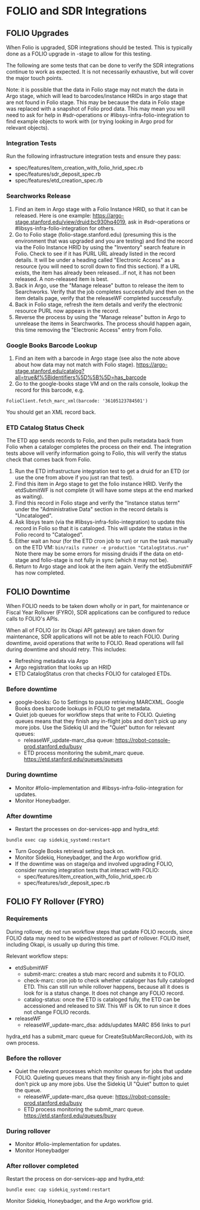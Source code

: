 # FOLIO and SDR Integrations

## FOLIO Upgrades

When Folio is upgraded, SDR integrations should be tested.  This is typically done as a FOLIO upgrade in -stage to allow for this testing.

The following are some tests that can be done to verify the SDR integrations continue to work as expected.  It is not necessarily exhaustive, but will cover the major touch points.

Note: it is possible that the data in Folio stage may not match the data in Argo stage, which will lead to barcodes/instance HRIDs in argo stage that are not found in Folio stage.  This may be because the data in Folio stage was replaced with a snapshot of Folio prod data.  This may mean you will need to ask for help in #sdr-operations or #libsys-infra-folio-integration to find example objects to work with (or trying looking in Argo prod for relevant objects).

### Integration Tests

Run the following infrastructure integration tests and ensure they pass:

- spec/features/item_creation_with_folio_hrid_spec.rb
- spec/features/sdr_deposit_spec.rb
- spec/features/etd_creation_spec.rb

### Searchworks Release

1. Find an item in Argo stage with a Folio Instance HRID, so that it can be released.  Here is one example: https://argo-stage.stanford.edu/view/druid:bc930hq4019, ask in #sdr-operations or #libsys-infra-folio-integration for others.
2. Go to Folio stage (folio-stage.stanford.edu) (presuming this is the environment that was upgraded and you are testing) and find the record via the Folio Instance HRID by using the "Inventory" search feature in Folio.  Check to see if it has PURL URL already listed in the record details.  It will be under a heading called "Electronic Access" as a resource (you will need to scroll down to find this section).  If a URL exists, the item has already been released...if not, it has not been released.  A non-released item is best.
3. Back in Argo, use the "Manage release" button to release the item to Searchworks.  Verify that the job completes successfully and then on the item details page, verify that the releaseWF completed successfully.
4. Back in Folio stage, refresh the item details and verify the electronic resource PURL now appears in the record.
5. Reverse the process by using the "Manage release" button in Argo to unrelease the items in Searchworks.  The process should happen again, this time removing the "Electronic Access" entry from Folio.

### Google Books Barcode Lookup

1. Find an item with a barcode in Argo stage (see also the note above about how data may not match with Folio stage).  https://argo-stage.stanford.edu/catalog?all=true&f%5Bidentifiers%5D%5B%5D=has_barcode
2. Go to the google-books stage VM and on the rails console, lookup the record for this barcode, e.g.

`FolioClient.fetch_marc_xml(barcode: '36105123784501')`

You should get an XML record back.

### ETD Catalog Status Check

The ETD app sends records to Folio, and then pulls metadata back from Folio when a cataloger completes the process on their end.  The integration tests above will verify information going to Folio, this will verify the status check that comes back from Folio.

1. Run the ETD infrastructure integration test to get a druid for an ETD (or use the one from above if you just ran that test).
2. Find this item in Argo stage to get the folio instance HRID.  Verify the etdSubmitWF is not complete (it will have some steps at the end marked as waiting).
3. Find this record in Folio stage and verify the "Instance status term" under the "Administrative Data" section in the record details is "Uncataloged".
4. Ask libsys team (via the #libsys-infra-folio-integration) to update this record in Folio so that it is cataloged.  This will update the status in the Folio record to "Cataloged".
5. Either wait an hour (for the ETD cron job to run) or run the task manually on the ETD VM: `bin/rails runner -e production "CatalogStatus.run"`  Note there may be some errors for missing druids if the data on etd-stage and folio-stage is not fully in sync (which it may not be).
6. Return to Argo stage and look at the item again.  Verify the etdSubmitWF has now completed.

## FOLIO Downtime

When FOLIO needs to be taken down wholly or in part, for maintenance or Fiscal Year Rollover (FYRO), SDR applications can be configured to reduce calls to FOLIO's APIs.

When all of FOLIO (or its Okapi API gateway) are taken down for maintenance, SDR applications will not be able to reach FOLIO. During downtime, avoid operations that write to FOLIO. Read operations will fail during downtime and should retry. This includes:
* Refreshing metadata via Argo
* Argo registration that looks up an HRID
* ETD CatalogStatus cron that checks FOLIO for cataloged ETDs.

### Before downtime
* google-books: Go to Settings to pause retrieving MARCXML. Google Books does barcode lookups in FOLIO to get metadata.
* Quiet job queues for workflow steps that write to FOLIO. Quieting queues means that they finish any in-flight jobs and don't pick up any more jobs. Use the Sidekiq UI and the "Quiet" button for relevant queues:
  * releaseWF_update-marc_dsa queue: https://robot-console-prod.stanford.edu/busy
  * ETD process monitoring the submit_marc queue. https://etd.stanford.edu/queues/queues

### During downtime
* Monitor #folio-implementation and #libsys-infra-folio-integration for updates.
* Monitor Honeybadger.

### After downtime
* Restart the processes on dor-services-app and hydra_etd:

`bundle exec cap sidekiq_systemd:restart`

* Turn Google Books retrieval setting back on.
* Monitor Sidekiq, Honeybadger, and the Argo workflow grid.
* If the downtime was on stage/qa and involved upgrading FOLIO, consider running integration tests that interact with FOLIO:
  * spec/features/item_creation_with_folio_hrid_spec.rb
  * spec/features/sdr_deposit_spec.rb


## FOLIO FY Rollover (FYRO)

### Requirements
During rollover, do not run workflow steps that update FOLIO records, since FOLIO data may need to be wiped/restored as part of rollover. FOLIO itself, including Okapi, is usually up during this time.

Relevant workflow steps:
* etdSubmitWF
  * submit-marc: creates a stub marc record and submits it to FOLIO.
  * check-marc: cron job to check whether cataloger has fully cataloged ETD. This can still run while rollover happens, because all it does is look for is a status change. It does not change any FOLIO record.
  * catalog-status: once the ETD is cataloged fully, the ETD can be accessioned and released to SW. This WF is OK to run since it does not change FOLIO records.
* releaseWF
  * releaseWF_update-marc_dsa: adds/updates MARC 856 links to purl

hydra_etd has a submit_marc queue for CreateStubMarcRecordJob, with its own process.


### Before the rollover
* Quiet the relevant processes which monitor queues for jobs that update FOLIO. Quieting queues means that they finish any in-flight jobs and don't pick up any more jobs. Use the Sidekiq UI "Quiet" button to quiet the queue.
  * releaseWF_update-marc_dsa queue: https://robot-console-prod.stanford.edu/busy
  * ETD process monitoring the submit_marc queue. https://etd.stanford.edu/queues/busy

### During rollover
* Monitor #folio-implementation for updates.
* Monitor Honeybadger

### After rollover completed
Restart the process on dor-services-app and hydra_etd:

`bundle exec cap sidekiq_systemd:restart`

Monitor Sidekiq, Honeybadger, and the Argo workflow grid.
